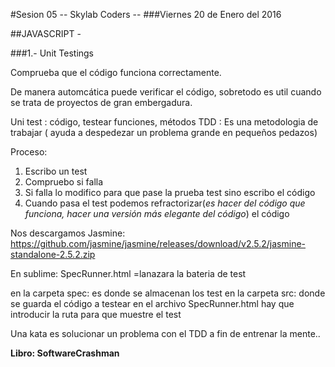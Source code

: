 #Sesion 05 -- Skylab Coders --
###Viernes 20 de Enero del 2016


##JAVASCRIPT - 

###1.- Unit Testings

Comprueba que el código funciona correctamente.

De manera automcática puede verificar el código, sobretodo es util cuando se trata de proyectos de gran embergadura.

Uni test : código, testear funciones, métodos
TDD : Es una metodologia de trabajar ( ayuda a despedezar un problema grande en pequeños pedazos)

Proceso: 
1. Escribo un test
2. Compruebo si falla
3. Si falla lo modifico para que pase la prueba test sino  escribo el código
4. Cuando pasa el test podemos refractorizar(*es hacer del código que funciona, hacer una versión más elegante del código*) el código

Nos descargamos Jasmine: https://github.com/jasmine/jasmine/releases/download/v2.5.2/jasmine-standalone-2.5.2.zip

En sublime: SpecRunner.html =lanazara la bateria de test

en la carpeta spec: es donde se almacenan los test
en la carpeta src: donde se guarda el código a testear
en el archivo SpecRunner.html hay que introducir la ruta para que muestre el test

Una kata es solucionar un problema con el TDD a fin de entrenar la mente..

**Libro:  SoftwareCrashman**



